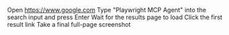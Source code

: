 Open https://www.google.com
Type "Playwright MCP Agent" into the search input and press Enter
Wait for the results page to load
Click the first result link
Take a final full-page screenshot
